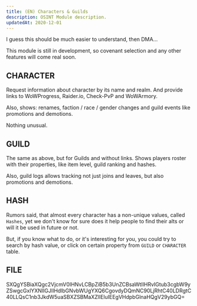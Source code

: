 ```yaml
---
title: (EN) Characters & Guilds
description: OSINT Module description.
updatedAt: 2020-12-01
---
```


I guess this should be much easier to understand, then DMA...

This module is still in development, so covenant selection and any other features will come real soon.

## CHARACTER

Request information about character by its name and realm. And provide links to WoWProgress, Raider.io, Check-PvP and WoWArmory.

Also, shows: renames, faction / race / gender changes and guild events like promotions and demotions.

Nothing unusual.

## GUILD

The same as above, but for Guilds and without links. Shows players roster with their properties, like item level, guild ranking and hashes.

Also, guild logs allows tracking not just joins and leaves, but also promotions and demotions.

## HASH

Rumors said, that almost every character has a non-unique values, called `Hashes`, yet we don't know for sure does it help people to find their alts or will it be used in future or not.

But, if you know what to do, or it's interesting for you, you could try to search by hash value, or click on certain property from `GUILD` or `CHARACTER` table.

## FILE

SXQgYSBiaXQgc2VjcmV0IHNvLCBpZiB5b3UnZCBsaWtlIHRvIGtub3cgbW9yZSwgcGxlYXNlIGJlIHdlbGNvbWUgYXQ6CgovdyDQmNC90LjRhtC40LDRgtC40LLQsC1nb3JkdW5uaSBXZSBMaXZlIEluIEEgVHdpbGlnaHQgV29ybGQ=
